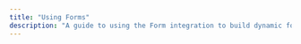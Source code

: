 ```yaml
---
title: "Using Forms"
description: "A guide to using the Form integration to build dynamic forms"
---
```

